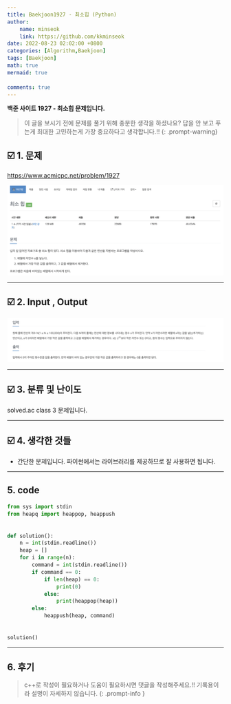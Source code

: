 ```yaml
---
title: Baekjoon1927 - 최소힙 (Python)
author: 
    name: minseok
    link: https://github.com/kkminseok
date: 2022-08-23 02:02:00 +0800
categories: [Algorithm,Baekjoon]
tags: [Baekjoon]
math: true
mermaid: true

comments: true
---
```


**백준 사이트 1927 - 최소힙 문제입니다.**

> 이 글을 보시기 전에 문제를 풀기 위해 충분한 생각을 하셨나요? 답을 안 보고 푸는게 최대한 고민하는게 가장 중요하다고 생각합니다.!!
{: .prompt-warning}

## ☑️ 1. 문제
<https://www.acmicpc.net/problem/1927>


![](/assets/img/sample/Baekjoon/1927/Problem.png)

-----  

## ☑️ 2. Input , Output
![](/assets/img/sample/Baekjoon/1927/input.png)


-----  

## ☑️ 3. 분류 및 난이도

solved.ac class 3 문제입니다.

-----  

## ☑️ 4. 생각한 것들

- 간단한 문제입니다. 파이썬에서는 라이브러리를 제공하므로 잘 사용하면 됩니다.


-----  

## 5. code

```python
from sys import stdin
from heapq import heappop, heappush


def solution():
    n = int(stdin.readline())
    heap = []
    for i in range(n):
        command = int(stdin.readline())
        if command == 0:
            if len(heap) == 0:
                print(0)
            else:
                print(heappop(heap))
        else:
            heappush(heap, command)


solution()

```

-----

## 6. 후기


> c++로 작성이 필요하거나 도움이 필요하시면 댓글을 작성해주세요.!! 기록용이라 설명이 자세하지 않습니다.
{: .prompt-info }